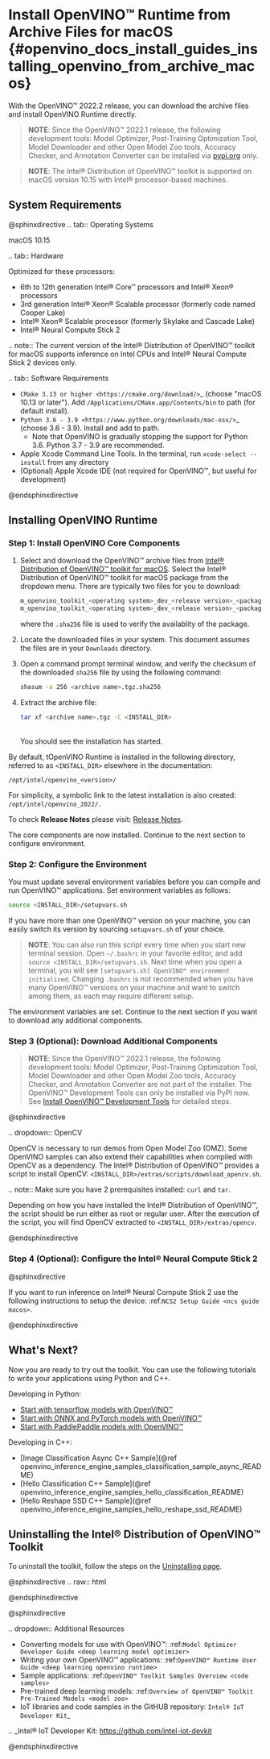 # Install OpenVINO™ Runtime from Archive Files for macOS {#openvino_docs_install_guides_installing_openvino_from_archive_macos}

With the OpenVINO™ 2022.2 release, you can download the archive files and install OpenVINO Runtime directly.

> **NOTE**: Since the OpenVINO™ 2022.1 release, the following development tools: Model Optimizer, Post-Training Optimization Tool, Model Downloader and other Open Model Zoo tools, Accuracy Checker, and Annotation Converter can be installed via [pypi.org](https://pypi.org/project/openvino-dev/) only.

> **NOTE**: The Intel® Distribution of OpenVINO™ toolkit is supported on macOS version 10.15 with Intel® processor-based machines.

## System Requirements

@sphinxdirective
.. tab:: Operating Systems

  macOS 10.15

.. tab:: Hardware

  Optimized for these processors:

  * 6th to 12th generation Intel® Core™ processors and Intel® Xeon® processors 
  * 3rd generation Intel® Xeon® Scalable processor (formerly code named Cooper Lake)
  * Intel® Xeon® Scalable processor (formerly Skylake and Cascade Lake)
  * Intel® Neural Compute Stick 2
  
  .. note::
    The current version of the Intel® Distribution of OpenVINO™ toolkit for macOS supports inference on Intel CPUs and Intel® Neural Compute Stick 2 devices only.

.. tab:: Software Requirements

  * `CMake 3.13 or higher <https://cmake.org/download/>`_ (choose "macOS 10.13 or later"). Add `/Applications/CMake.app/Contents/bin` to path (for default install). 
  * `Python 3.6 - 3.9 <https://www.python.org/downloads/mac-osx/>`_ (choose 3.6 - 3.9). Install and add to path.
     * Note that OpenVINO is gradually stopping the support for Python 3.6. Python 3.7 - 3.9 are recommended.
  * Apple Xcode Command Line Tools. In the terminal, run `xcode-select --install` from any directory
  * (Optional) Apple Xcode IDE (not required for OpenVINO™, but useful for development)

@endsphinxdirective

## Installing OpenVINO Runtime

### <a name="install-core"></a>Step 1: Install OpenVINO Core Components

1. Select and download the OpenVINO™ archive files from [Intel® Distribution of OpenVINO™ toolkit for macOS](https://software.intel.com/en-us/openvino-toolkit/choose-download/free-download-macos). Select the Intel® Distribution of OpenVINO™ toolkit for macOS package from the dropdown menu. There are typically two files for you to download: 
   ```sh
   m_openvino_toolkit_<operating system>_dev_<release version>_<package ID>.tgz
   m_openvino_toolkit_<operating system>_dev_<release version>_<package ID>.tgz.sha256
   ``` 
   where the `.sha256` file is used to verify the availablity of the package.

2. Locate the downloaded files in your system. This document assumes the files are in your `Downloads` directory. 

3. Open a command prompt terminal window, and verify the checksum of the downloaded `sha256` file by using the following command:
   ```sh
   shasum -a 256 <archive name>.tgz.sha256
   ```

4. Extract the archive file:
   ```sh
   tar xf <archive name>.tgz -C <INSTALL_DIR>
   ```
   <br>You should see the installation has started. 

By default, tOpenVINO Runtime is installed in the following directory, referred to as `<INSTALL_DIR>` elsewhere in the documentation:

`/opt/intel/openvino_<version>/`

For simplicity, a symbolic link to the latest installation is also created: `/opt/intel/openvino_2022/`.

To check **Release Notes** please visit: [Release Notes](https://software.intel.com/en-us/articles/OpenVINO-RelNotes).

The core components are now installed. Continue to the next section to configure environment.

### <a name="set-the-environment-variables"></a>Step 2: Configure the Environment

You must update several environment variables before you can compile and run OpenVINO™ applications. Set environment variables as follows:

```sh
source <INSTALL_DIR>/setupvars.sh
```

If you have more than one OpenVINO™ version on your machine, you can easily switch its version by sourcing `setupvars.sh` of your choice.

> **NOTE**: You can also run this script every time when you start new terminal session. Open `~/.bashrc` in your favorite editor, and add `source <INSTALL_DIR>/setupvars.sh`. Next time when you open a terminal, you will see `[setupvars.sh] OpenVINO™ environment initialized`. Changing `.bashrc` is not recommended when you have many OpenVINO™ versions on your machine and want to switch among them, as each may require different setup.

The environment variables are set. Continue to the next section if you want to download any additional components.

### <a name="model-optimizer"></a>Step 3 (Optional): Download Additional Components

> **NOTE**: Since the OpenVINO™ 2022.1 release, the following development tools: Model Optimizer, Post-Training Optimization Tool, Model Downloader and other Open Model Zoo tools, Accuracy Checker, and Annotation Converter are not part of the installer. The OpenVINO™ Development Tools can only be installed via PyPI now. See [Install OpenVINO™ Development Tools](installing-model-dev-tools.md) for detailed steps. 

@sphinxdirective

.. dropdown:: OpenCV

   OpenCV is necessary to run demos from Open Model Zoo (OMZ). Some OpenVINO samples can also extend their capabilities when compiled with OpenCV as a dependency. The Intel® Distribution of OpenVINO™ provides a script to install OpenCV: ``<INSTALL_DIR>/extras/scripts/download_opencv.sh``.

   .. note::
      Make sure you have 2 prerequisites installed: ``curl`` and ``tar``.

   Depending on how you have installed the Intel® Distribution of OpenVINO™, the script should be run either as root or regular user. After the execution of the script, you will find OpenCV extracted to ``<INSTALL_DIR>/extras/opencv``.

@endsphinxdirective

### <a name="configure-ncs2"></a>Step 4 (Optional): Configure the Intel® Neural Compute Stick 2 

@sphinxdirective

If you want to run inference on Intel® Neural Compute Stick 2 use the following instructions to setup the device: :ref:`NCS2 Setup Guide <ncs guide macos>`.

@endsphinxdirective

## <a name="get-started"></a>What's Next?

Now you are ready to try out the toolkit. You can use the following tutorials to write your applications using Python and C++.

Developing in Python:
   * [Start with tensorflow models with OpenVINO™](https://docs.openvino.ai/latest/notebooks/101-tensorflow-to-openvino-with-output.html)
   * [Start with ONNX and PyTorch models with OpenVINO™](https://docs.openvino.ai/latest/notebooks/102-pytorch-onnx-to-openvino-with-output.html)
   * [Start with PaddlePaddle models with OpenVINO™](https://docs.openvino.ai/latest/notebooks/103-paddle-onnx-to-openvino-classification-with-output.html)

Developing in C++:
   * [Image Classification Async C++ Sample](@ref openvino_inference_engine_samples_classification_sample_async_README)
   * [Hello Classification C++ Sample](@ref openvino_inference_engine_samples_hello_classification_README)
   * [Hello Reshape SSD C++ Sample](@ref openvino_inference_engine_samples_hello_reshape_ssd_README)

## <a name="uninstall"></a>Uninstalling the Intel® Distribution of OpenVINO™ Toolkit

To uninstall the toolkit, follow the steps on the [Uninstalling page](uninstalling-openvino.md).

@sphinxdirective
.. raw:: html

   </div>

@endsphinxdirective

@sphinxdirective

.. dropdown:: Additional Resources
      
   * Converting models for use with OpenVINO™: :ref:`Model Optimizer Developer Guide <deep learning model optimizer>`
   * Writing your own OpenVINO™ applications: :ref:`OpenVINO™ Runtime User Guide <deep learning openvino runtime>`
   * Sample applications: :ref:`OpenVINO™ Toolkit Samples Overview <code samples>`
   * Pre-trained deep learning models: :ref:`Overview of OpenVINO™ Toolkit Pre-Trained Models <model zoo>`
   * IoT libraries and code samples in the GitHUB repository: `Intel® IoT Developer Kit`_ 

<!---
   To learn more about converting models from specific frameworks, go to:  
   * :ref:`Convert Your Caffe Model <convert model caffe>`
   * :ref:`Convert Your TensorFlow Model <convert model tf>`
   * :ref:`Convert Your Apache MXNet Model <convert model mxnet>`
   * :ref:`Convert Your Kaldi Model <convert model kaldi>`
   * :ref:`Convert Your ONNX Model <convert model onnx>`
--->   
   .. _Intel® IoT Developer Kit: https://github.com/intel-iot-devkit

@endsphinxdirective
